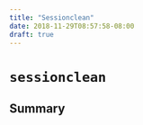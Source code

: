 ```yaml
---
title: "Sessionclean"
date: 2018-11-29T08:57:58-08:00
draft: true
---
```


# `sessionclean`
## Summary
